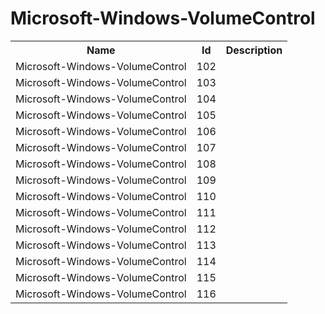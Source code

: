 # Microsoft-Windows-VolumeControl

<table>
<colgroup><col/><col/><col/></colgroup>
<tr><th>Name</th><th>Id</th><th>Description</th></tr>
<tr><td>Microsoft-Windows-VolumeControl</td><td>102</td><td></td></tr>
<tr><td>Microsoft-Windows-VolumeControl</td><td>103</td><td></td></tr>
<tr><td>Microsoft-Windows-VolumeControl</td><td>104</td><td></td></tr>
<tr><td>Microsoft-Windows-VolumeControl</td><td>105</td><td></td></tr>
<tr><td>Microsoft-Windows-VolumeControl</td><td>106</td><td></td></tr>
<tr><td>Microsoft-Windows-VolumeControl</td><td>107</td><td></td></tr>
<tr><td>Microsoft-Windows-VolumeControl</td><td>108</td><td></td></tr>
<tr><td>Microsoft-Windows-VolumeControl</td><td>109</td><td></td></tr>
<tr><td>Microsoft-Windows-VolumeControl</td><td>110</td><td></td></tr>
<tr><td>Microsoft-Windows-VolumeControl</td><td>111</td><td></td></tr>
<tr><td>Microsoft-Windows-VolumeControl</td><td>112</td><td></td></tr>
<tr><td>Microsoft-Windows-VolumeControl</td><td>113</td><td></td></tr>
<tr><td>Microsoft-Windows-VolumeControl</td><td>114</td><td></td></tr>
<tr><td>Microsoft-Windows-VolumeControl</td><td>115</td><td></td></tr>
<tr><td>Microsoft-Windows-VolumeControl</td><td>116</td><td></td></tr>
</table>

